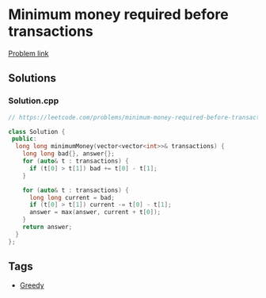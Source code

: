 # Minimum money required before transactions

[Problem link](https://leetcode.com/problems/minimum-money-required-before-transactions/)

## Solutions


### Solution.cpp
```cpp
// https://leetcode.com/problems/minimum-money-required-before-transactions/

class Solution {
 public:
  long long minimumMoney(vector<vector<int>>& transactions) {
    long long bad{}, answer{};
    for (auto& t : transactions) {
      if (t[0] > t[1]) bad += t[0] - t[1];
    }

    for (auto& t : transactions) {
      long long current = bad;
      if (t[0] > t[1]) current -= t[0] - t[1];
      answer = max(answer, current + t[0]);
    }
    return answer;
  }
};
```
## Tags

* [Greedy](/README.md#Greedy)
